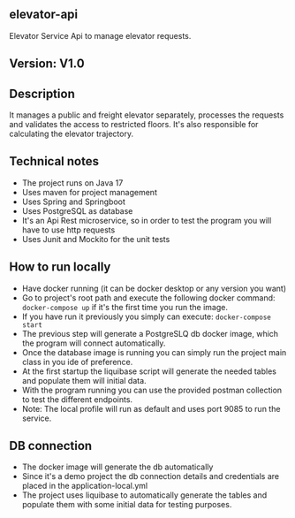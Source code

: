 ## elevator-api
Elevator Service Api to manage elevator requests.

## Version: V1.0

## Description

It manages a public and freight elevator separately, processes the requests and validates the access to restricted floors.
It's also responsible for calculating the elevator trajectory.

## Technical notes
- The project runs on Java 17
- Uses maven for project management
- Uses Spring and Springboot
- Uses PostgreSQL as database 
- It's an Api Rest microservice, so in order to test the program you will have to use http requests
- Uses Junit and Mockito for the unit tests

## How to run locally
- Have docker running (it can be docker desktop or any version you want)
- Go to project's root path and execute the following docker command:
```docker-compose up``` if it's the first time you run the image.
- If you have run it previously you simply can execute: 
  ```docker-compose start```
- The previous step will generate a PostgreSLQ db docker image, which the program will connect automatically.
- Once the database image is running you can simply run the project main class in you ide of preference.
- At the first startup the liquibase script will generate the needed tables and populate them will initial data.
- With the program running you can use the provided postman collection to test the different endpoints.
- Note: The local profile will run as default and uses port 9085 to run the service.

## DB connection
- The docker image will generate the db automatically
- Since it's a demo project the db connection details and credentials are placed in the application-local.yml
- The project uses liquibase to automatically generate the tables and populate them with some initial data for testing purposes.